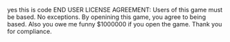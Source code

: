 yes this is code
END USER LICENSE AGREEMENT:
Users of this game must be based. No exceptions. By openining this game, you agree to being based. Also you owe me funny $1000000 if you open the game. Thank you for compliance.
